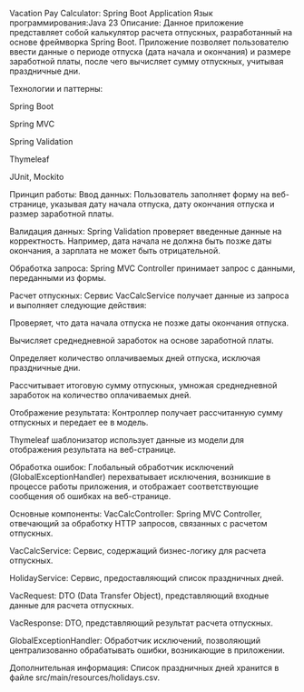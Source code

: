 Vacation Pay Calculator: Spring Boot Application
Язык программирования:Java 23 
Описание:
Данное приложение представляет собой калькулятор расчета отпускных, разработанный на основе фреймворка Spring Boot. 
Приложение позволяет пользователю ввести данные о периоде отпуска (дата начала и окончания) и размере заработной платы, после чего вычисляет сумму отпускных, учитывая праздничные дни.


Технологии и паттерны:

Spring Boot

Spring MVC

Spring Validation

Thymeleaf

JUnit, Mockito

Принцип работы:
Ввод данных: Пользователь заполняет форму на веб-странице, указывая дату начала отпуска, дату окончания отпуска и размер заработной платы.

Валидация данных: Spring Validation проверяет введенные данные на корректность. Например, дата начала не должна быть позже даты окончания, а зарплата не может быть отрицательной.

Обработка запроса: Spring MVC Controller принимает запрос с данными, переданными из формы.

Расчет отпускных: Сервис VacCalcService получает данные из запроса и выполняет следующие действия:

Проверяет, что дата начала отпуска не позже даты окончания отпуска.

Вычисляет среднедневной заработок на основе заработной платы.

Определяет количество оплачиваемых дней отпуска, исключая праздничные дни.

Рассчитывает итоговую сумму отпускных, умножая среднедневной заработок на количество оплачиваемых дней.

Отображение результата: Контроллер получает рассчитанную сумму отпускных и передает ее в модель. 

Thymeleaf шаблонизатор использует данные из модели для отображения результата на веб-странице.

Обработка ошибок: Глобальный обработчик исключений (GlobalExceptionHandler) перехватывает исключения,
возникшие в процессе работы приложения, и отображает соответствующие сообщения об ошибках на веб-странице.


Основные компоненты:
VacCalcController: Spring MVC Controller, отвечающий за обработку HTTP запросов, связанных с расчетом отпускных.

VacCalcService: Сервис, содержащий бизнес-логику для расчета отпускных.

HolidayService: Сервис, предоставляющий список праздничных дней.

VacRequest: DTO (Data Transfer Object), представляющий входные данные для расчета отпускных.

VacResponse: DTO, представляющий результат расчета отпускных.

GlobalExceptionHandler: Обработчик исключений, позволяющий централизованно обрабатывать ошибки, возникающие в приложении.

Дополнительная информация:
Список праздничных дней хранится в файле src/main/resources/holidays.csv.
